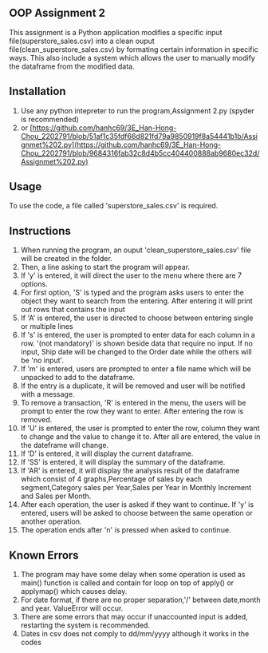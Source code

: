 ## OOP Assignment 2

This assignment is a Python application modifies a specific input file(superstore_sales.csv) into a clean ouput file(clean_superstore_sales.csv) by formating certain information in specific ways. This also include a system which allows the user to manually modify the dataframe from the modified data.

## Installation
1. Use any python intepreter to run the program,Assignment 2.py (spyder is recommended)
2. or [https://github.com/hanhc69/3E_Han-Hong-Chou_2202791/blob/51af1c35fdf66d821fd79a9850919f8a54441b1b/Assignmet%202.py](https://github.com/hanhc69/3E_Han-Hong-Chou_2202791/blob/9684316fab32c8d4b5cc404400888ab9680ec32d/Assignmet%202.py)

## Usage
To  use the code, a file called 'superstore_sales.csv' is required.

## Instructions
1. When running the program, an ouput 'clean_superstore_sales.csv' file will be created in the folder.
2. Then, a line asking to start the program will appear.
3. If 'y' is entered, it will direct the user to the menu where there are 7 options.
4. For first option, 'S' is typed and the program asks users to enter the object they want to search from the entering. After entering it will print out rows that contains the input
5. If 'A' is entered, the user is directed to choose between entering single or multiple lines
6. If 's' is entered, the user is prompted to enter data for each column in a row. '(not mandatory)' is shown beside data that require no input. If no input, Ship date will be changed to the Order date while the others will be 'no input'.
7. If 'm' is entered, users are prompted to enter a file name which will be unpacked to add to the dataframe.
8. If the entry is a duplicate, it will be removed and user will be notified with a message.
9. To remove a transaction, 'R' is entered in the menu, the users will be prompt to enter the row they want to enter. After entering the row is removed.
10. If 'U' is entered, the user is prompted to enter the row, column they want to change and the value to change it to. After all are entered, the value in the dateframe will change.
11.  If 'D' is entered, it will display the current dataframe.
12.  If 'SS' is entered, it will display the summary of the dataframe.
13.  If 'AR' is entered, it will display the analysis result of the dataframe which consist of 4 graphs,Percentage of sales by each segment,Category sales per Year,Sales per Year in Monthly Increment and Sales per Month.
14.  After each operation, the user is asked if they want to continue. If 'y' is entered, users will be asked to choose between the same operation or another operation.
15.  The operation ends after 'n' is pressed when asked to continue.

## Known Errors
1. The program may have some delay when some operation is used as main() function is called and contain for loop on top of apply() or applymap() which causes delay.
2. For date format, if there are no proper separation,'/' between date,month and year. ValueError will occur.
3. There are some errors that may occur if unaccounted input is added, restarting the system is recommended.
4. Dates in csv does not comply to dd/mm/yyyy although it works in the codes

